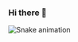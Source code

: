 ### Hi there 👋


![Snake animation](https://github.com/seu-usuário-aqui/VictorBaraldi/blob/output/github-contribution-grid-snake.svg)
